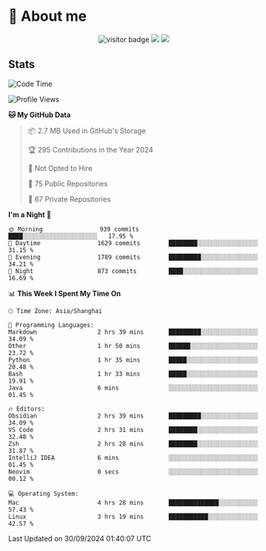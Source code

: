 <!-- ![](https://youpai.roccoshi.top/img/20200804214216.png) -->

# 🧐 About me
 
<p align="center">
<img src="https://visitor-badge.laobi.icu/badge?page_id=Lincest.Lincest&title=hits" alt="visitor badge"/>
<a href="mailto:imroccoshi@gmail.com"><img src="https://img.shields.io/badge/gmail-imroccoshi%40gmail.com-red"></a>
<a href="https://blog.roccoshi.top"><img src="https://img.shields.io/badge/blog-roccoshi-green"></a>
</p>

## Stats

<!--START_SECTION:waka-->
![Code Time](http://img.shields.io/badge/Code%20Time-1%2C526%20hrs%2016%20mins-blue)

![Profile Views](http://img.shields.io/badge/Profile%20Views-0-blue)

**🐱 My GitHub Data** 

> 📦 2.7 MB Used in GitHub's Storage 
 > 
> 🏆 295 Contributions in the Year 2024
 > 
> 🚫 Not Opted to Hire
 > 
> 📜 75 Public Repositories 
 > 
> 🔑 67 Private Repositories 
 > 
**I'm a Night 🦉** 

```text
🌞 Morning                939 commits         ████░░░░░░░░░░░░░░░░░░░░░   17.95 % 
🌆 Daytime                1629 commits        ████████░░░░░░░░░░░░░░░░░   31.15 % 
🌃 Evening                1789 commits        █████████░░░░░░░░░░░░░░░░   34.21 % 
🌙 Night                  873 commits         ████░░░░░░░░░░░░░░░░░░░░░   16.69 % 
```


📊 **This Week I Spent My Time On** 

```text
🕑︎ Time Zone: Asia/Shanghai

💬 Programming Languages: 
Markdown                 2 hrs 39 mins       █████████░░░░░░░░░░░░░░░░   34.09 % 
Other                    1 hr 50 mins        ██████░░░░░░░░░░░░░░░░░░░   23.72 % 
Python                   1 hr 35 mins        █████░░░░░░░░░░░░░░░░░░░░   20.48 % 
Bash                     1 hr 33 mins        █████░░░░░░░░░░░░░░░░░░░░   19.91 % 
Java                     6 mins              ░░░░░░░░░░░░░░░░░░░░░░░░░   01.45 % 

🔥 Editors: 
Obsidian                 2 hrs 39 mins       █████████░░░░░░░░░░░░░░░░   34.09 % 
VS Code                  2 hrs 31 mins       ████████░░░░░░░░░░░░░░░░░   32.48 % 
Zsh                      2 hrs 28 mins       ████████░░░░░░░░░░░░░░░░░   31.87 % 
IntelliJ IDEA            6 mins              ░░░░░░░░░░░░░░░░░░░░░░░░░   01.45 % 
Neovim                   0 secs              ░░░░░░░░░░░░░░░░░░░░░░░░░   00.12 % 

💻 Operating System: 
Mac                      4 hrs 28 mins       ██████████████░░░░░░░░░░░   57.43 % 
Linux                    3 hrs 19 mins       ███████████░░░░░░░░░░░░░░   42.57 % 
```


 Last Updated on 30/09/2024 01:40:07 UTC
<!--END_SECTION:waka-->


